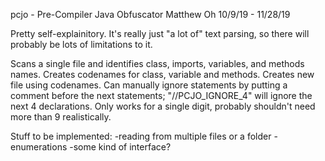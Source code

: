 pcjo - Pre-Compiler Java Obfuscator
Matthew Oh
10/9/19 - 11/28/19

Pretty self-explainitory.
It's really just "a lot of" text parsing, so there will probably be lots of limitations to it.

Scans a single file and identifies class, imports, variables, and methods names.
Creates codenames for class, variable and methods.
Creates new file using codenames.
Can manually ignore statements by putting a comment before the next statements; "//PCJO_IGNORE_4" will ignore the next 4 declarations. Only works for a single digit, probably shouldn't need more than 9 realistically.

Stuff to be implemented:
-reading from multiple files or a folder
-enumerations
-some kind of interface?
